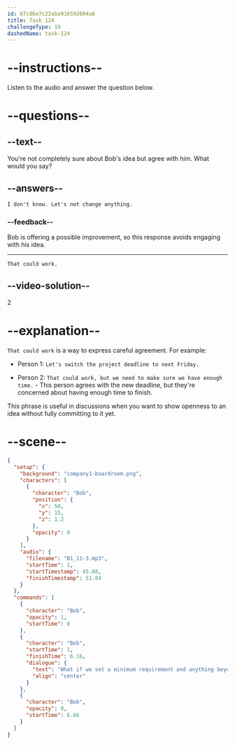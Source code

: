 ```yaml
---
id: 67c06e7c22aba916592604a8
title: Task 124
challengeType: 19
dashedName: task-124
---
```


<!-- (Audio) Bob: What if we set a minimum requirement, and anything beyond that can be used for personal preferences? -->

<!-- SPEAKING -->

# --instructions--

Listen to the audio and answer the question below.

# --questions--

## --text--

You're not completely sure about Bob's idea but agree with him. What would you say?

## --answers--

`I don't know. Let's not change anything.`

### --feedback--

Bob is offering a possible improvement, so this response avoids engaging with his idea.

---

`That could work.`

## --video-solution--

2

# --explanation--

`That could work` is a way to express careful agreement. For example:

- Person 1: `Let's switch the project deadline to next Friday.`

- Person 2: `That could work, but we need to make sure we have enough time.` - This person agrees with the new deadline, but they're concerned about having enough time to finish.

This phrase is useful in discussions when you want to show openness to an idea without fully committing to it yet.

# --scene--

```json
{
  "setup": {
    "background": "company1-boardroom.png",
    "characters": [
      {
        "character": "Bob",
        "position": {
          "x": 50,
          "y": 15,
          "z": 1.2
        },
        "opacity": 0
      }
    ],
    "audio": {
      "filename": "B1_11-3.mp3",
      "startTime": 1,
      "startTimestamp": 45.88,
      "finishTimestamp": 51.04
    }
  },
  "commands": [
    {
      "character": "Bob",
      "opacity": 1,
      "startTime": 0
    },
    {
      "character": "Bob",
      "startTime": 1,
      "finishTime": 6.16,
      "dialogue": {
        "text": "What if we set a minimum requirement and anything beyond that can be used for personal preferences?",
        "align": "center"
      }
    },
    {
      "character": "Bob",
      "opacity": 0,
      "startTime": 6.66
    }
  ]
}
```
